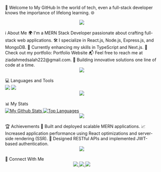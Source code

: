 👋 Welcome to My GitHub
In the world of tech, even a full-stack developer knows the importance of lifelong learning. 🌐

<div align="center"> <img src="https://user-images.githubusercontent.com/73097560/115834477-dbab4500-a447-11eb-908a-139a6edaec5c.gif" /> </div> <br>
ℹ About Me
🌍 I'm a MERN Stack Developer passionate about crafting full-stack web applications.
🛠 I specialize in React.js, Node.js, Express.js, and MongoDB.
🌱 Currently enhancing my skills in TypeScript and Next.js.
🎨 Check out my portfolio: Portfolio Website
📬 Feel free to reach me at ziadahmedsalah222@gmail.com.
🚀 Building innovative solutions one line of code at a time.
<div align="center"> <img src="https://user-images.githubusercontent.com/73097560/115834477-dbab4500-a447-11eb-908a-139a6edaec5c.gif" /> </div> <br>
💻 Languages and Tools
<div align="start"> <img src="https://skillicons.dev/icons?i=react,nodejs,express,mongodb,typescript,javascript,redux" /> <img src="https://skillicons.dev/icons?i=html,css,sass,bootstrap,tailwind,vscode,git,github,postman" /><br> </div> <div align="center"> <img src="https://user-images.githubusercontent.com/73097560/115834477-dbab4500-a447-11eb-908a-139a6edaec5c.gif" /> </div> <br>
📊 My Stats
<div align="start"> <a href="https://github.com/zerox3200/github-readme-stats"> <img alt="My Github Stats" src="https://github-readme-stats.vercel.app/api?username=zerox3200&show_icons=true&count_private=true&theme=react&hide_border=true&bg_color=0D1117&hide=issues" /> </a> <a href="https://github.com/zerox3200/github-readme-stats"> <img alt="Top Languages" src="https://github-readme-stats.vercel.app/api/top-langs/?username=zerox3200&langs_count=8&layout=compact&theme=react&hide_border=true&bg_color=0D1117" /> </a> </div> <div align="center"> <img src="https://user-images.githubusercontent.com/73097560/115834477-dbab4500-a447-11eb-908a-139a6edaec5c.gif" /> </div> <br>
🏆 Achievements
🏅 Built and deployed scalable MERN applications.
📈 Increased application performance using React optimizations and server-side rendering (SSR).
🧩 Designed RESTful APIs and implemented JWT-based authentication.
<div align="center"> <img src="https://user-images.githubusercontent.com/73097560/115834477-dbab4500-a447-11eb-908a-139a6edaec5c.gif" /> </div> <br>
🤝 Connect With Me
<div align="center"> <a href="https://www.linkedin.com/in/ziad-ahmed-%F0%9F%87%B5%F0%9F%87%B8-8118a4233/" target="_blank"> <img src="https://img.shields.io/badge/LinkedIn-0077B5?style=for-the-badge&logo=linkedin&logoColor=white" /> </a> <a href="https://www.facebook.com/ziad.ahmed.1481169/" target="_blank"> <img src="https://img.shields.io/badge/Facebook-1877F2?style=for-the-badge&logo=facebook&logoColor=white" /> </a> <a href="mailto:ziadahmedsalah222@gmail.com"> <img src="https://img.shields.io/badge/Email-D14836?style=for-the-badge&logo=gmail&logoColor=white" /> </a> </div>
